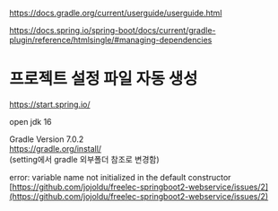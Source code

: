 https://docs.gradle.org/current/userguide/userguide.html

https://docs.spring.io/spring-boot/docs/current/gradle-plugin/reference/htmlsingle/#managing-dependencies

# 프로젝트 설정 파일 자동 생성  
https://start.spring.io/  

open jdk 16  

Gradle Version 7.0.2  
https://gradle.org/install/  
(setting에서 gradle 외부폴더 참조로 변경함)  


error: variable name not initialized in the default constructor  
[https://github.com/jojoldu/freelec-springboot2-webservice/issues/2](https://github.com/jojoldu/freelec-springboot2-webservice/issues/2)  

